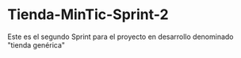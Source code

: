 # Tienda-MinTic-Sprint-2
Este es el segundo Sprint para el proyecto en desarrollo denominado "tienda genérica"
